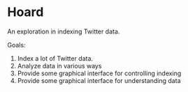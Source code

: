 # Hoard

An exploration in indexing Twitter data.

Goals:

1. Index a lot of Twitter data.
2. Analyze data in various ways
3. Provide some graphical interface for controlling indexing
4. Provide some graphical interface for understanding data
